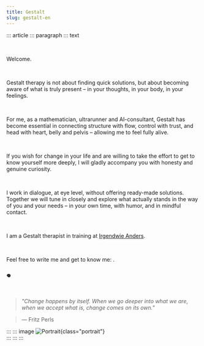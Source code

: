 ```yaml
---
title: Gestalt
slug: gestalt-en
---
```


::: article
::: paragraph
::: text

&nbsp;


Welcome.

&nbsp;


Gestalt therapy is not about finding quick solutions, but about becoming aware of what is truly present – in your thoughts, in your body, in your feelings.

&nbsp;
 

For me, as a mathematician, ultrarunner and AI-consultant, Gestalt has become essential in connecting structure with flow, control with trust, and head with heart, belly and pelvis – allowing me to feel fully alive.

&nbsp;

If you wish for change in your life and are willing to take the effort to get to know yourself more deeply, I will gladly accompany you with honesty and genuine curiosity.

&nbsp;
 

I work in dialogue, at eye level, without offering ready-made solutions. Together we will tune in closely and explore what actually stands in the way of you and your needs – in your own time, with humor, and in mindful contact.

&nbsp;
 

I am a Gestalt therapist in training at [Irgendwie Anders](https://irgendwie-anders.de/).

&nbsp;

Feel free to write me and get to know me: 
<a href="mailto:" class="crypted-mail"
   data-name="$email_username$"
   data-domain="$email_domain$"
   data-tld="$email_tld$"
   onclick="window.location.href = 'mailto:' + this.dataset.name + '@' + this.dataset.domain + '.' + this.dataset.tld; return false;">
</a>.

### 𖦹

&nbsp;


> *"Change happens by itself. When we go deeper into what we are, when we accept what is, change comes on its own."*  

> — Fritz Perls


:::
::: image
![Portrait](../static/img/portrait_le.jpg){class="portrait"} \
:::
:::
:::
